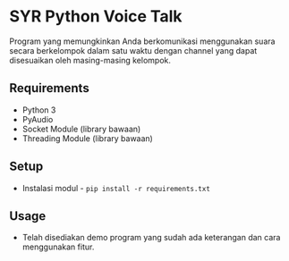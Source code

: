 # SYR Python Voice Talk
Program yang memungkinkan Anda berkomunikasi menggunakan suara secara berkelompok dalam satu waktu dengan channel yang dapat disesuaikan oleh masing-masing kelompok.

## Requirements
- Python 3
- PyAudio
- Socket Module (library bawaan)
- Threading Module (library bawaan)

## Setup
- Instalasi modul - ``pip install -r requirements.txt``

## Usage
- Telah disediakan demo program yang sudah ada keterangan dan cara menggunakan fitur.